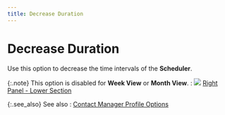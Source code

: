 ```yaml
---
title: Decrease Duration
---
```


# Decrease Duration


Use this option to decrease the time intervals of the **Scheduler**.


{:.note}
This option is disabled for **Week 
 View** or **Month View**.
: ![]({{site.cm_baseurl}}/img/lens.gif) [Right  Panel - Lower Section]({{site.cm_baseurl}}/view-tasks-appointments/calendar-view-profile/right-panel/lower-section/right_panel_lower_section.html)


{:.see_also}
See also
: [Contact  Manager Profile Options]({{site.cm_baseurl}}/view-tasks-appointments/calendar-view-profile-options/contact_manager_profile_options.html)
